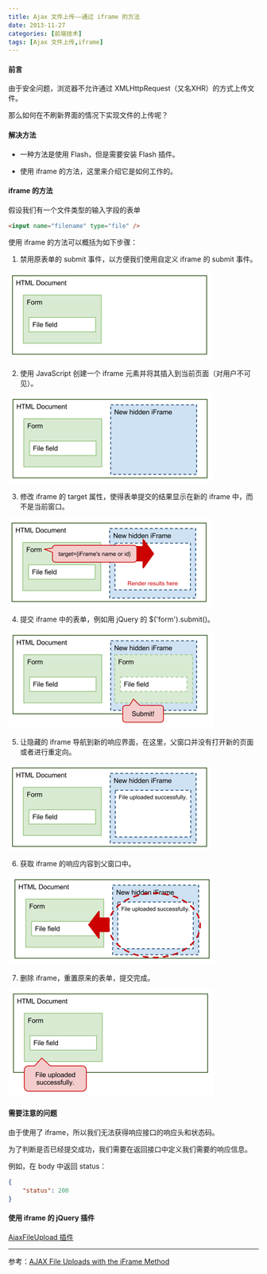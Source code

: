 ```yaml
---
title: Ajax 文件上传——通过 iframe 的方法
date: 2013-11-27
categories: [前端技术]
tags: [Ajax 文件上传,iframe]
---
```


#### 前言

由于安全问题，浏览器不允许通过 XMLHttpRequest（又名XHR）的方式上传文件。

那么如何在不刷新界面的情况下实现文件的上传呢？

#### 解决方法

* 一种方法是使用 Flash，但是需要安装 Flash 插件。

* 使用 iframe 的方法，这里来介绍它是如何工作的。

#### iframe 的方法

假设我们有一个文件类型的输入字段的表单
```html
<input name="filename" type="file" />
```

使用 iframe 的方法可以概括为如下步骤：

1) 禁用原表单的 submit 事件，以方便我们使用自定义 iframe 的 submit 事件。

![](/2013/11/27/iframe-method-step-0.png)

2) 使用 JavaScript 创建一个 iframe 元素并将其插入到当前页面（对用户不可见）。

![](/2013/11/27/iframe-method-step-1.png)

3) 修改 iframe 的 target 属性，使得表单提交的结果显示在新的 iframe 中，而不是当前窗口。

![](/2013/11/27/iframe-method-step-2.png)

4) 提交 iframe 中的表单，例如用 jQuery 的 $('form').submit()。

![](/2013/11/27/iframe-method-step-3.png)

5) 让隐藏的 iframe 导航到新的响应界面，在这里，父窗口并没有打开新的页面或者进行重定向。

![](/2013/11/27/iframe-method-step-4.png)

6) 获取 iframe 的响应内容到父窗口中。

![](/2013/11/27/iframe-method-step-5.png)

7) 删除 iframe，重置原来的表单，提交完成。

![](/2013/11/27/iframe-method-step-6.png)

#### 需要注意的问题

由于使用了 iframe，所以我们无法获得响应接口的响应头和状态码。

为了判断是否已经提交成功，我们需要在返回接口中定义我们需要的响应信息。

例如，在 body 中返回 status：
```json
{
	"status": 200
}
```

#### 使用 iframe 的 jQuery 插件

[AjaxFileUpload 插件](http://www.phpletter.com/Demo/AjaxFileUpload-Demo/)

___

参考：[AJAX File Uploads with the iFrame Method](http://www.alfajango.com/blog/ajax-file-uploads-with-the-iframe-method/)
